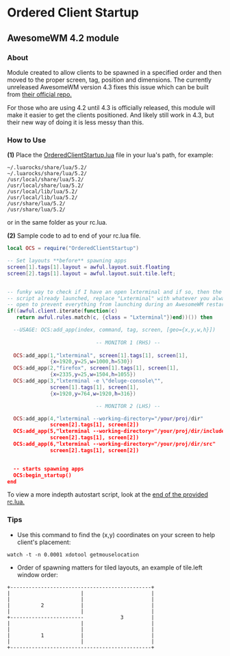 # Ordered Client Startup
## AwesomeWM 4.2 module

### About

Module created to allow clients to be spawned in a specified order and then moved to the proper screen, tag, position and dimensions. The currently unreleased AwesomeWM version 4.3 fixes this issue which can be built from [their official repo.](https://github.com/awesomeWM/awesome)

For those who are using 4.2 until 4.3 is officially released, this module will make it easier to get the clients positioned. And likely still work in 4.3, but their new way of doing it is less messy than this.

### How to Use

**(1)** Place the [OrderedClientStartup.lua](https://github.com/vyth/OrderedClientStartup/blob/master/OrderedClientStartup.lua) file in your lua's path, for example:

```
~/.luarocks/share/lua/5.2/
~/.luarocks/share/lua/5.2/
/usr/local/share/lua/5.2/
/usr/local/share/lua/5.2/
/usr/local/lib/lua/5.2/
/usr/local/lib/lua/5.2/
/usr/share/lua/5.2/
/usr/share/lua/5.2/
```

or in the same folder as your rc.lua.

**(2)** Sample code to ad to end of your rc.lua file.


```lua
local OCS = require("OrderedClientStartup")

-- Set layouts **before** spawning apps
screen[1].tags[1].layout = awful.layout.suit.floating
screen[2].tags[1].layout = awful.layout.suit.tile.left;


-- funky way to check if I have an open lxterminal and if so, then the startup
-- script already launched, replace "Lxterminal" with whatever you always have
-- open to prevent everything from launching during an AwesomeWM restart
if((awful.client.iterate(function(c) 
   return awful.rules.match(c, {class = "Lxterminal"})end))()) then

  --USAGE: OCS:add_app(index, command, tag, screen, [geo={x,y,w,h}])
 
                             -- MONITOR 1 (RHS) --
                             
  OCS:add_app(1,"lxterminal", screen[1].tags[1], screen[1], 
              {x=1920,y=25,w=1000,h=530})
  OCS:add_app(2,"firefox", screen[1].tags[1], screen[1],
              {x=2335,y=25,w=1504,h=1055})
  OCS:add_app(3,"lxterminal -e \"deluge-console\"", 
              screen[1].tags[1], screen[1],
              {x=1920,y=764,w=1920,h=316})

                             -- MONITOR 2 (LHS) --

  OCS:add_app(4,"lxterminal --working-directory="/your/proj/dir"
              screen[2].tags[1], screen[2])
  OCS:add_app(5,"lxterminal --working-directory="/your/proj/dir/includes"
              screen[2].tags[1], screen[2])
  OCS:add_app(6,"lxterminal --working-directory="/your/proj/dir/src"
              screen[2].tags[1], screen[2])


  -- starts spawning apps
  OCS:begin_startup()
end
```
To view a more indepth autostart script, look at the [end of the provided rc.lua.](https://github.com/vyth/OrderedClientStartup/blob/b13bd3f7c225fa28f278c95d8251e8729b6347c1/rc.lua#L589)

### Tips

- Use this command to find the (x,y) coordinates on your screen to help client's placement:
```
watch -t -n 0.0001 xdotool getmouselocation 
```
- Order of spawning matters for tiled layouts, an example of tile.left window order:
```
+----------------------------------------------+
|                       |                      |
|                       |                      |
|          2            |                      |
|                       |                      |
+------------------------            3         |
|                       |                      |
|                       |                      |
|          1            |                      |
|                       |                      |
+----------------------------------------------+
```
